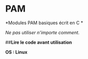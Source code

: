 # PAM
*Modules PAM basiques écrit en C *

*Ne pas utiliser n'importe comment.*

##**Lire le code avant utilisation**

**OS : Linux**

